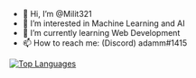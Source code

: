 - 👋 Hi, I’m @Milit321
- 👀 I’m interested in Machine Learning and AI
- 🌱 I’m currently learning Web Development
- 📫 How to reach me: (Discord) adamm#1415

<!---
Milit321/Milit321 is a ✨ special ✨ repository because its `README.md` (this file) appears on your GitHub profile.
You can click the Preview link to take a look at your changes.
--->

[![Top Languages](https://github-readme-stats.vercel.app/api?username=Milit321)](https://github.com/anuraghazra/github-readme-stats)

